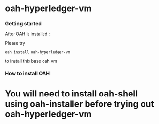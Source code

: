 # oah-hyperledger-vm
### Getting started

After OAH is installed :

Please try
```
oah install oah-hyperledger-vm

```

to install this base oah vm

### How to install **OAH**

You will need to install oah-shell using oah-installer before trying out oah-hyperledger-vm
=======
